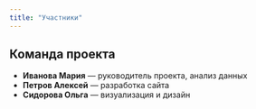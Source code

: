 ```yaml
---
title: "Участники"
---
```


## Команда проекта

- **Иванова Мария** — руководитель проекта, анализ данных
- **Петров Алексей** — разработка сайта
- **Сидорова Ольга** — визуализация и дизайн